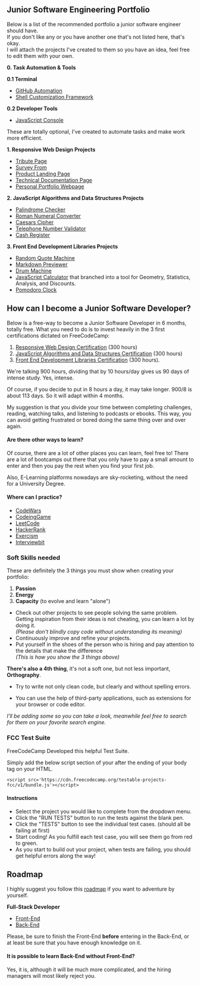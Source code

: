 ## Junior Software Engineering Portfolio

Below is a list of the recommended portfolio a junior software engineer should have.<br>
If you don't like any or you have another one that's not listed here, that's okay.<br>
I will attach the projects I've created to them so you have an idea, feel free to edit them with your own.

**0.  Task Automation & Tools**

**0.1  Terminal**
-   [GitHub Automation](https://github.com/yonasuriv/GitHubAvtomata)
-   [Shell Customization Framework](https://github.com/yonasuriv/SigmaPowerShell)

**0.2  Developer Tools**
-   [JavaScript Console](https://github.com/yonasuriv/JavaScriptConsole)

These are totally optional, I've created to automate tasks and make work more efficient.

**1.  Responsive Web Design Projects**

-   [Tribute Page](https://github.com/yonasuriv/portfolio/tree/main/Responsive%20Web%20Design/Tribute%20Page)
-   [Survey From](https://github.com/yonasuriv/portfolio/tree/main/Responsive%20Web%20Design/Survey%20Form)
-   [Product Landing Page](https://github.com/yonasuriv/portfolio/tree/main/Responsive%20Web%20Design/Product%20Landing%20Page)
-   [Technical Documentation Page](https://github.com/yonasuriv/portfolio/tree/main/Responsive%20Web%20Design/Technical%20Documentation%20Page)
-   [Personal Portfolio Webpage](https://github.com/yonasuriv/portfolio/tree/main/Responsive%20Web%20Design/Personal%20Portoflio)

**2. JavaScript Algorithms and Data Structures Projects**

-   [Palindrome Checker](https://github.com/yonasuriv/portfolio/tree/main/JavaScript%20Algorithms%20and%20Data%20Structures/Palindrome%20Checker)
-   [Roman Numeral Converter](https://github.com/yonasuriv/portfolio/tree/main/JavaScript%20Algorithms%20and%20Data%20Structures/Roman%20Numeral%20Converter)
-   [Caesars Cipher](https://github.com/yonasuriv/portfolio/tree/main/JavaScript%20Algorithms%20and%20Data%20Structures/Caesars%20Cipher)
-   [Telephone Number Validator](https://github.com/yonasuriv/portfolio/tree/main/JavaScript%20Algorithms%20and%20Data%20Structures/Telephone%20Number%20Validator)
-   [Cash Register](https://github.com/yonasuriv/portfolio/tree/main/JavaScript%20Algorithms%20and%20Data%20Structures/Cash%20Register)

**3. Front End Development Libraries Projects**

-   [Random Quote Machine](https://github.com/yonasuriv/portfolio/tree/main/Front-End%20Development%20Libraries/Random%20Quote%20Machine)
-   [Markdown Previewer](https://github.com/yonasuriv/portfolio/tree/main/Front-End%20Development%20Libraries/Markdown%20Previewer)
-   [Drum Machine](https://github.com/yonasuriv/portfolio/tree/main/Front-End%20Development%20Libraries/Drum%20Machine)
-   [JavaScript Calculator](https://github.com/yonasuriv/portfolio/tree/main/Front-End%20Development%20Libraries/JavaScript%20Calculator) that branched into a tool for Geometry, Statistics, Analysis, and Discounts.
-   [Pomodoro Clock](https://github.com/yonasuriv/portfolio/tree/main/Front-End%20Development%20Libraries/Pomodoro%20Clock)


## How can I become a Junior Software Developer?

Below is a free-way to become a Junior Software Developer in 6 months, totally free.
What you need to do is to invest heavily in the 3 first certifications dictated on FreeCodeCamp:

1.  [Responsive Web Design Certification](https://www.freecodecamp.org/learn/2022/responsive-web-design)  (300 hours)
2.  [JavaScript Algorithms and Data Structures Certification](https://www.freecodecamp.org/learn/javascript-algorithms-and-data-structures/)  (300 hours)
3.  [Front End Development Libraries Certification](https://www.freecodecamp.org/learn/front-end-development-libraries/)  (300 hours).

We're talking 900 hours, dividing that by 10 hours/day gives us 90 days of intense study. Yes, intense. 

Of course, if you decide to put in 8 hours a day, it may take longer. 900/8 is about 113 days. So it will adapt within 4 months. 

My suggestion is that you divide your time between completing challenges, reading, watching talks, and listening to podcasts or ebooks. This way, you can avoid getting frustrated or bored doing the same thing over and over again.

#### Are there other ways to learn?
Of course, there are a lot of other places you can learn, feel free to!
There are a lot of bootcamps out there that you only have to pay a small amount to enter and then you pay the rest when you find your first job.

Also, E-Learning platforms nowadays are sky-rocketing, without the need for a University Degree.

#### Where can I practice?
-   [CodeWars](https://www.codewars.com/?language=javascript)
-   [CodeingGame](https://www.codingame.com/)
-   [LeetCode](https://leetcode.com/)
-   [HackerRank](https://www.hackerrank.com/)
-   [Exercism](https://exercism.org/tracks/javascript)
-   [Interviewbit](https://www.interviewbit.com/courses/fast-track-js/)

### Soft Skills needed
These are definitely the 3 things you must show when creating your portfolio:

1.  **Passion**
2.  **Energy**
3.  **Capacity** (to evolve and learn "alone")

- Check out other projects to see people solving the same problem. <br>
    Getting inspiration from their ideas is not cheating, you can learn a lot by doing it.<br>
    *(Please don't blindly copy code without understanding its meaning)*<br>
- Continuously improve and refine your projects.<br>
- Put yourself in the shoes of the person who is hiring and pay attention to the details that make the difference <br>
    *(This is how you show the 3 things above)*

**There's also a 4th thing**, it's not a soft one, but not less important, **Orthography**.

- Try to write not only clean code, but clearly and without spelling errors.

- You can use the help of third-party applications, such as extensions for your browser or code editor.

*I'll be adding some so you can take a look, meanwhile feel free to search for them on your favorite search engine.*

### FCC Test Suite
FreeCodeCamp Developed this helpful Test Suite.

Simply add the below script section of your after the ending of your body tag on your HTML.

    <script src='https://cdn.freecodecamp.org/testable-projects-fcc/v1/bundle.js'></script>

#### Instructions 
  - Select the project you would  like to complete from the dropdown menu.
  - Click the "RUN TESTS" button to run the tests against the blank pen.
  - Click the "TESTS" button to see the individual test cases. (should all be failing at first)
  - Start coding! As you fulfill each test case, you will see them go from red to green.
  - As you start to build out your project, when tests are failing, you should get helpful errors along the way!

## Roadmap

I highly suggest you follow this [roadmap](https://roadmap.sh/) if you want to adventure by yourself.

**Full-Stack Developer**
-   [Front-End](https://roadmap.sh/frontend)
-   [Back-End](https://roadmap.sh/backend)


Please, be sure to finish the Front-End **before** entering in the Back-End, or at least be sure that you have enough knowledge on it. 

#### It is possible to learn Back-End without Front-End?

Yes, it is, although it will be much more complicated, and the hiring managers will most likely reject you.



